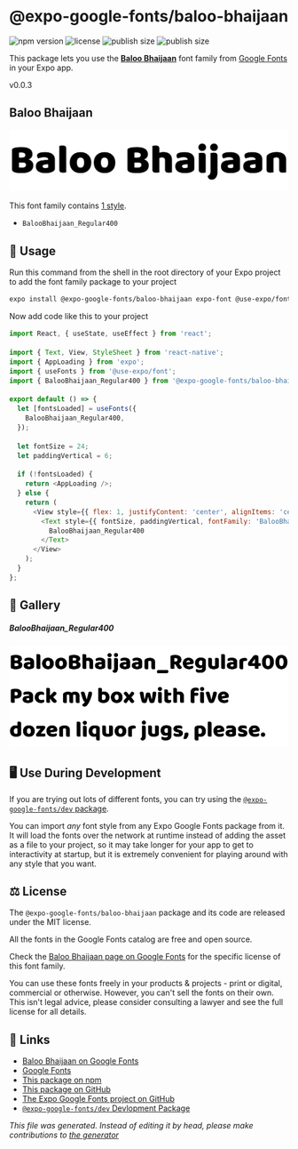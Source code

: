 # @expo-google-fonts/baloo-bhaijaan

![npm version](https://flat.badgen.net/npm/v/@expo-google-fonts/baloo-bhaijaan)
![license](https://flat.badgen.net/github/license/expo/google-fonts)
![publish size](https://flat.badgen.net/packagephobia/install/@expo-google-fonts/baloo-bhaijaan)
![publish size](https://flat.badgen.net/packagephobia/publish/@expo-google-fonts/baloo-bhaijaan)

This package lets you use the [**Baloo Bhaijaan**](https://fonts.google.com/specimen/Baloo+Bhaijaan) font family from [Google Fonts](https://fonts.google.com/) in your Expo app.

v0.0.3

## Baloo Bhaijaan

![Baloo Bhaijaan](./font-family.png)

This font family contains [1 style](#gallery).

- `BalooBhaijaan_Regular400`

## 🔡 Usage

Run this command from the shell in the root directory of your Expo project to add the font family package to your project
```sh
expo install @expo-google-fonts/baloo-bhaijaan expo-font @use-expo/font
```

Now add code like this to your project
```js
import React, { useState, useEffect } from 'react';

import { Text, View, StyleSheet } from 'react-native';
import { AppLoading } from 'expo';
import { useFonts } from '@use-expo/font';
import { BalooBhaijaan_Regular400 } from '@expo-google-fonts/baloo-bhaijaan';

export default () => {
  let [fontsLoaded] = useFonts({
    BalooBhaijaan_Regular400,
  });

  let fontSize = 24;
  let paddingVertical = 6;

  if (!fontsLoaded) {
    return <AppLoading />;
  } else {
    return (
      <View style={{ flex: 1, justifyContent: 'center', alignItems: 'center' }}>
        <Text style={{ fontSize, paddingVertical, fontFamily: 'BalooBhaijaan_Regular400' }}>
          BalooBhaijaan_Regular400
        </Text>
      </View>
    );
  }
};

```

## 📖 Gallery

##### BalooBhaijaan_Regular400
![BalooBhaijaan_Regular400](./52b00fb70a18a89da089a7492d3d97836ec7bd211288d3ec4ad6a60914db3dd3.ttf.png)


## 🖥️ Use During Development

If you are trying out lots of different fonts, you can try using the [`@expo-google-fonts/dev` package](https://github.com/expo/google-fonts/tree/master/font-packages/dev#readme).

You can import *any* font style from any Expo Google Fonts package from it. It will load the fonts
over the network at runtime instead of adding the asset as a file to your project, so it may take longer
for your app to get to interactivity at startup, but it is extremely convenient
for playing around with any style that you want.

## ⚖️ License

The `@expo-google-fonts/baloo-bhaijaan` package and its code are released under the MIT license.

All the fonts in the Google Fonts catalog are free and open source.

Check the [Baloo Bhaijaan page on Google Fonts](https://fonts.google.com/specimen/Baloo+Bhaijaan) for the specific license of this font family.

You can use these fonts freely in your products & projects - print or digital, commercial or otherwise. However, you can't sell the fonts on their own. This isn't legal advice, please consider consulting a lawyer and see the full license for all details.

## 🔗 Links

- [Baloo Bhaijaan on Google Fonts](https://fonts.google.com/specimen/Baloo+Bhaijaan)
- [Google Fonts](https://fonts.google.com/)
- [This package on npm](https://www.npmjs.com/package/@expo-google-fonts/baloo-bhaijaan)
- [This package on GitHub](https://github.com/expo/google-fonts/tree/master/font-packages/baloo-bhaijaan)
- [The Expo Google Fonts project on GitHub](https://github.com/expo/google-fonts)
- [`@expo-google-fonts/dev` Devlopment Package](https://github.com/expo/google-fonts/tree/master/font-packages/dev)


*This file was generated. Instead of editing it by head, please make contributions to [the generator](https://github.com/expo/google-fonts/tree/master/packages/generator)*
